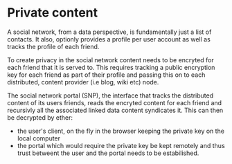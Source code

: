 # Private content

A social network, from a data perspective, is fundamentally just a list of contacts. It also, optionly provides a profile per user account as well as tracks the profile of each friend.

To create privacy in the social network content needs to be encryted for each friend that it is served to. This requires tracking a public encryption key for each friend as part of their profile and passing this on to each distributed, content provider (i.e blog, wiki etc) node.

The social network portal (SNP), the interface that tracks the distributed content of its users friends, reads the encryted content for each friend and recursivly all the associated linked data content syndicates it. This can then be decrypted by ether:

  - the user's client, on the fly in the browser keeping the private key on the local computer
  - the portal which would require the private key be kept remotely and thus trust betweent the user and the portal needs to be estabilished.